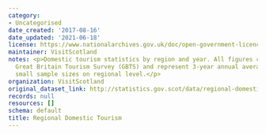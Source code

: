 ```yaml
---
category:
- Uncategorised
date_created: '2017-08-16'
date_updated: '2021-06-18'
license: https://www.nationalarchives.gov.uk/doc/open-government-licence/version/3/
maintainer: VisitScotland
notes: <p>Domestic tourism statistics by region and year. All figures come from the
  Great Britain Tourism Survey (GBTS) and represent 3-year annual averages due to
  small sample sizes on regional level.</p>
organization: VisitScotland
original_dataset_link: http://statistics.gov.scot/data/regional-domestic-tourism
records: null
resources: []
schema: default
title: Regional Domestic Tourism
---
```

